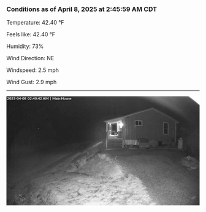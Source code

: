 ### Conditions as of April 8, 2025 at 2:45:59 AM CDT 

Temperature: 42.40 &deg;F

Feels like: 42.40 &deg;F

Humidity: 73%

Wind Direction: NE

Windspeed: 2.5 mph

Wind Gust: 2.9 mph

---

<img src="./images/latest.jpeg"/>

